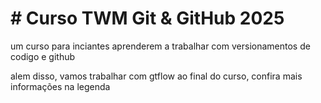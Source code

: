 # \# Curso TWM Git \& GitHub 2025

um curso para inciantes aprenderem a trabalhar com 
versionamentos de codigo e github

alem disso, vamos trabalhar com gtflow ao final do curso, confira mais informações na legenda


